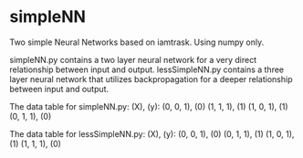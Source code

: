 # simpleNN
Two simple Neural Networks based on iamtrask. Using numpy only.

simpleNN.py contains a two layer neural network for a very direct relationship between input and output.
lessSimpleNN.py contains a three layer neural network that utilizes backpropagation for a deeper relationship between input and output.

The data table for simpleNN.py:
(X), (y):
(0, 0, 1), (0)
(1, 1, 1), (1)
(1, 0, 1), (1)
(0, 1, 1), (0) 

The data table for lessSimpleNN.py:
(X), (y):
(0, 0, 1), (0)
(0, 1, 1), (1)
(1, 0, 1), (1)
(1, 1, 1), (0)
